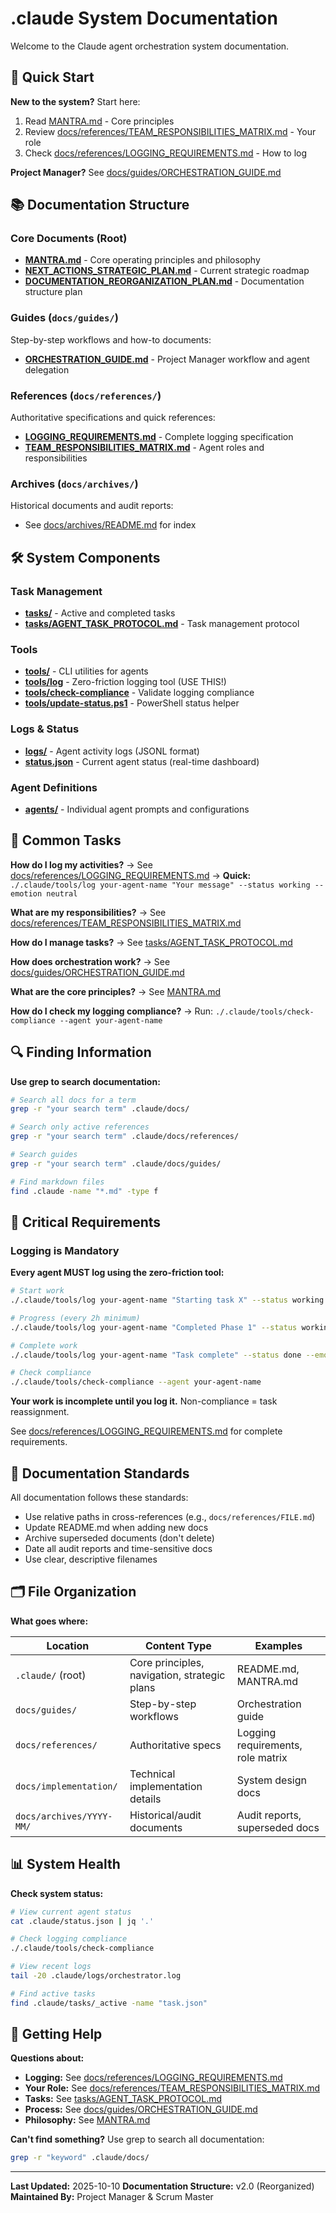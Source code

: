 # .claude System Documentation

Welcome to the Claude agent orchestration system documentation.

## 🚀 Quick Start

**New to the system?** Start here:
1. Read [MANTRA.md](MANTRA.md) - Core principles
2. Review [docs/references/TEAM_RESPONSIBILITIES_MATRIX.md](docs/references/TEAM_RESPONSIBILITIES_MATRIX.md) - Your role
3. Check [docs/references/LOGGING_REQUIREMENTS.md](docs/references/LOGGING_REQUIREMENTS.md) - How to log

**Project Manager?** See [docs/guides/ORCHESTRATION_GUIDE.md](docs/guides/ORCHESTRATION_GUIDE.md)

## 📚 Documentation Structure

### Core Documents (Root)
- **[MANTRA.md](MANTRA.md)** - Core operating principles and philosophy
- **[NEXT_ACTIONS_STRATEGIC_PLAN.md](NEXT_ACTIONS_STRATEGIC_PLAN.md)** - Current strategic roadmap
- **[DOCUMENTATION_REORGANIZATION_PLAN.md](DOCUMENTATION_REORGANIZATION_PLAN.md)** - Documentation structure plan

### Guides (`docs/guides/`)
Step-by-step workflows and how-to documents:
- **[ORCHESTRATION_GUIDE.md](docs/guides/ORCHESTRATION_GUIDE.md)** - Project Manager workflow and agent delegation

### References (`docs/references/`)
Authoritative specifications and quick references:
- **[LOGGING_REQUIREMENTS.md](docs/references/LOGGING_REQUIREMENTS.md)** - Complete logging specification
- **[TEAM_RESPONSIBILITIES_MATRIX.md](docs/references/TEAM_RESPONSIBILITIES_MATRIX.md)** - Agent roles and responsibilities

### Archives (`docs/archives/`)
Historical documents and audit reports:
- See [docs/archives/README.md](docs/archives/README.md) for index

## 🛠️ System Components

### Task Management
- **[tasks/](tasks/)** - Active and completed tasks
- **[tasks/AGENT_TASK_PROTOCOL.md](tasks/AGENT_TASK_PROTOCOL.md)** - Task management protocol

### Tools
- **[tools/](tools/)** - CLI utilities for agents
- **[tools/log](tools/log)** - Zero-friction logging tool (USE THIS!)
- **[tools/check-compliance](tools/check-compliance)** - Validate logging compliance
- **[tools/update-status.ps1](tools/update-status.ps1)** - PowerShell status helper

### Logs & Status
- **[logs/](logs/)** - Agent activity logs (JSONL format)
- **[status.json](status.json)** - Current agent status (real-time dashboard)

### Agent Definitions
- **[agents/](agents/)** - Individual agent prompts and configurations

## 📖 Common Tasks

**How do I log my activities?**
→ See [docs/references/LOGGING_REQUIREMENTS.md](docs/references/LOGGING_REQUIREMENTS.md)
→ **Quick:** `./.claude/tools/log your-agent-name "Your message" --status working --emotion neutral`

**What are my responsibilities?**
→ See [docs/references/TEAM_RESPONSIBILITIES_MATRIX.md](docs/references/TEAM_RESPONSIBILITIES_MATRIX.md)

**How do I manage tasks?**
→ See [tasks/AGENT_TASK_PROTOCOL.md](tasks/AGENT_TASK_PROTOCOL.md)

**How does orchestration work?**
→ See [docs/guides/ORCHESTRATION_GUIDE.md](docs/guides/ORCHESTRATION_GUIDE.md)

**What are the core principles?**
→ See [MANTRA.md](MANTRA.md)

**How do I check my logging compliance?**
→ Run: `./.claude/tools/check-compliance --agent your-agent-name`

## 🔍 Finding Information

**Use grep to search documentation:**
```bash
# Search all docs for a term
grep -r "your search term" .claude/docs/

# Search only active references
grep -r "your search term" .claude/docs/references/

# Search guides
grep -r "your search term" .claude/docs/guides/

# Find markdown files
find .claude -name "*.md" -type f
```

## 🚨 Critical Requirements

### Logging is Mandatory
**Every agent MUST log using the zero-friction tool:**

```bash
# Start work
./.claude/tools/log your-agent-name "Starting task X" --status working --task TASK-XXX

# Progress (every 2h minimum)
./.claude/tools/log your-agent-name "Completed Phase 1" --status working --emotion focused --task TASK-XXX

# Complete work
./.claude/tools/log your-agent-name "Task complete" --status done --emotion happy --task TASK-XXX

# Check compliance
./.claude/tools/check-compliance --agent your-agent-name
```

**Your work is incomplete until you log it.** Non-compliance = task reassignment.

See [docs/references/LOGGING_REQUIREMENTS.md](docs/references/LOGGING_REQUIREMENTS.md) for complete requirements.

## 📝 Documentation Standards

All documentation follows these standards:
- Use relative paths in cross-references (e.g., `docs/references/FILE.md`)
- Update README.md when adding new docs
- Archive superseded documents (don't delete)
- Date all audit reports and time-sensitive docs
- Use clear, descriptive filenames

## 🗂️ File Organization

**What goes where:**

| Location | Content Type | Examples |
|----------|--------------|----------|
| `.claude/` (root) | Core principles, navigation, strategic plans | README.md, MANTRA.md |
| `docs/guides/` | Step-by-step workflows | Orchestration guide |
| `docs/references/` | Authoritative specs | Logging requirements, role matrix |
| `docs/implementation/` | Technical implementation details | System design docs |
| `docs/archives/YYYY-MM/` | Historical/audit documents | Audit reports, superseded docs |

## 📊 System Health

**Check system status:**
```bash
# View current agent status
cat .claude/status.json | jq '.'

# Check logging compliance
./.claude/tools/check-compliance

# View recent logs
tail -20 .claude/logs/orchestrator.log

# Find active tasks
find .claude/tasks/_active -name "task.json"
```

## 🎯 Getting Help

**Questions about:**
- **Logging:** See [docs/references/LOGGING_REQUIREMENTS.md](docs/references/LOGGING_REQUIREMENTS.md)
- **Your Role:** See [docs/references/TEAM_RESPONSIBILITIES_MATRIX.md](docs/references/TEAM_RESPONSIBILITIES_MATRIX.md)
- **Tasks:** See [tasks/AGENT_TASK_PROTOCOL.md](tasks/AGENT_TASK_PROTOCOL.md)
- **Process:** See [docs/guides/ORCHESTRATION_GUIDE.md](docs/guides/ORCHESTRATION_GUIDE.md)
- **Philosophy:** See [MANTRA.md](MANTRA.md)

**Can't find something?** Use grep to search all documentation:
```bash
grep -r "keyword" .claude/docs/
```

---

**Last Updated:** 2025-10-10
**Documentation Structure:** v2.0 (Reorganized)
**Maintained By:** Project Manager & Scrum Master
